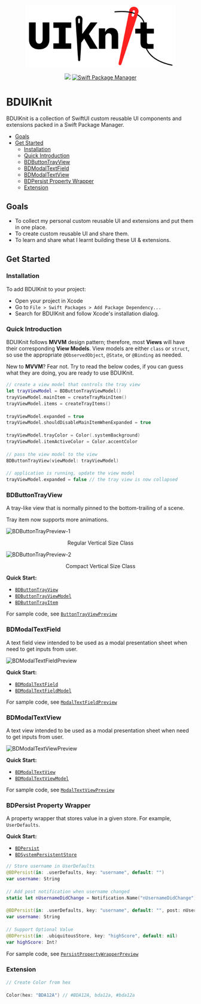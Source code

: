 <p align="center">
<img src="bduiknit-logo.png" width="400" max-width="90%" alt="BDUIKnit" />
</p>

<p align="center">
    <img src="https://img.shields.io/badge/Swift-5.1-orange.svg" />
    <a href="https://swift.org/package-manager">
        <img src="https://img.shields.io/badge/swiftpm-compatible-brightgreen.svg?style=flat" alt="Swift Package Manager" />
    </a>
</p>

<!-- omit in toc -->
# BDUIKnit

BDUIKnit is a collection of SwiftUI custom reusable UI components and extensions packed in a Swift Package Manager.

- [Goals](#goals)
- [Get Started](#get-started)
  - [Installation](#installation)
  - [Quick Introduction](#quick-introduction)
  - [BDButtonTrayView](#bdbuttontrayview)
  - [BDModalTextField](#bdmodaltextfield)
  - [BDModalTextView](#bdmodaltextview)
  - [BDPersist Property Wrapper](#bdpersist-property-wrapper)
  - [Extension](#extension)

## Goals

- To collect my personal custom reusable UI and extensions and put them in one place.
- To create custom reusable UI and share them.
- To learn and share what I learnt building these UI & extensions.

## Get Started

### Installation

To add BDUIKnit to your project:

- Open your project in Xcode
- Go to `File > Swift Packages > Add Package Dependency...`
- Search for BDUIKnit and follow Xcode's installation dialog.

### Quick Introduction

BDUIKnit follows **MVVM** design pattern; therefore, most **Views** will have their corresponding **View Models**. View models are either `class` or `struct`, so use the appropriate `@ObservedObject`, `@State`, or `@Binding` as needed.

New to **MVVM**? Fear not. Try to read the below codes, if you can guess what they are doing, you are ready to use BDUIKnit.

``` Swift
// create a view model that controls the tray view
let trayViewModel = BDButtonTrayViewModel()
trayViewModel.mainItem = createTrayMainItem()
trayViewModel.items = createTrayItems()

trayViewModel.expanded = true
trayViewModel.shouldDisableMainItemWhenExpanded = true

trayViewModel.trayColor = Color(.systemBackground)
trayViewModel.itemActiveColor = Color.accentColor

// pass the view model to the view
BDButtonTrayView(viewModel: trayViewModel)

// application is running, update the view model
trayViewModel.expanded = false // the tray view is now collapsed
```

### BDButtonTrayView

A tray-like view that is normally pinned to the bottom-trailing of a scene.

Tray item now supports more animations.

![BDButtonTrayPreview-1][button-tray-preview]

<p align="center">Regular Vertical Size Class</p>

![BDButtonTrayPreview-2][button-tray-preview-horizontal]

<p align="center">Compact Vertical Size Class</p>

**Quick Start:**

- [`BDButtonTrayView`][BDButtonTrayView.swift]
- [`BDButtonTrayViewModel`][BDButtonTrayViewModel.swift]
- [`BDButtonTrayItem`][ButtonTrayItem.swift]

For sample code, see [`ButtonTrayViewPreview`][ButtonTrayViewPreview.swift]

### BDModalTextField

A text field view intended to be used as a modal presentation sheet when need to get inputs from user.

![BDModalTextFieldPreview][modal-text-field-preview]

**Quick Start:**

- [`BDModalTextField`][BDModalTextField.swift]
- [`BDModalTextFieldModel`][BDModalTextFieldModel.swift]

For sample code, see [`ModalTextFieldPreview`][ModalTextFieldPreview.swift]

### BDModalTextView

A text view intended to be used as a modal presentation sheet when need to get inputs from user.

![BDModalTextViewPreview][modal-text-view-preview]

**Quick Start:**

- [`BDModalTextView`][BDModalTextView.swift]
- [`BDModalTextViewModel`][BDModalTextViewModel.swift]

For sample code, see [`ModalTextViewPreview`][ModalTextViewPreview.swift]

### BDPersist Property Wrapper

A property wrapper that stores value in a given store. For example, `UserDefaults`.

**Quick Start:**

- [`BDPersist`][BDPersist.swift]
- [`BDSystemPersistentStore`][BDPersistentStore.swift]

``` Swift
// Store username in UserDefaults
@BDPersist(in: .userDefaults, key: "username", default: "")
var username: String

// Add post notification when username changed
static let nUsernameDidChange = Notification.Name("nUsernameDidChange")

@BDPersist(in: .userDefaults, key: "username", default: "", post: nUsernameDidChange)
var username: String

// Support Optional Value
@BDPersist(in: .ubiquitousStore, key: "highScore", default: nil)
var highScore: Int?
```

For sample code, see [`PersistPropertyWrapperPreview`][PersistPropertyWrapperPreview.swift]

### Extension

``` Swift
// Create Color from hex

Color(hex: "BDA12A") // #BDA12A, bda12a, #bda12a
```

<!-- BDUIKnit File Link -->

[BDButtonTrayViewModel.swift]: https://github.com/iDara09/BDUIKnit/blob/master/Sources/BDUIKnit/ButtonTray/BDButtonTrayViewModel.swift

[ButtonTrayItem.swift]: https://github.com/iDara09/BDUIKnit/blob/master/Sources/BDUIKnit/ButtonTray/ButtonTrayItem.swift

[BDButtonTrayView.swift]: https://github.com/iDara09/BDUIKnit/blob/master/Sources/BDUIKnit/ButtonTray/BDButtonTrayView.swift

[BDModalTextFieldModel.swift]: https://github.com/iDara09/BDUIKnit/blob/master/Sources/BDUIKnit/ModalTextField/BDModalTextFieldModel.swift

[BDModalTextField.swift]: https://github.com/iDara09/BDUIKnit/blob/master/Sources/BDUIKnit/ModalTextField/BDModalTextField.swift

[BDModalTextViewModel.swift]: https://github.com/iDara09/BDUIKnit/blob/master/Sources/BDUIKnit/ModalTextView/BDModalTextViewModel.swift

[BDModalTextView.swift]: https://github.com/iDara09/BDUIKnit/blob/master/Sources/BDUIKnit/ModalTextView/BDModalTextView.swift

[BDPersist.swift]: https://github.com/iDara09/BDUIKnit/blob/master/Sources/BDUIKnit/Persist/BDPersist.swift

[BDPersistentStore.swift]: https://github.com/iDara09/BDUIKnit/blob/master/Sources/BDUIKnit/Persist/BDPersistentStore.swift

<!-- Preview File Link -->

[ButtonTrayViewPreview.swift]: https://github.com/iDara09/BDProjects/blob/master/BDProjects/BDUIKnit%20Preview/ButtonTrayViewPreview.swift

[ModalTextFieldPreview.swift]: https://github.com/iDara09/BDProjects/blob/master/BDProjects/BDUIKnit%20Preview/ModalTextFieldPreview.swift

[ModalTextViewPreview.swift]: https://github.com/iDara09/BDProjects/blob/master/BDProjects/BDUIKnit%20Preview/ModalTextViewPreview.swift

[PersistPropertyWrapperPreview.swift]: https://github.com/iDara09/BDProjects/blob/master/BDProjects/BDUIKnit%20Preview/PersistPropertyWrapperPreview.swift

<!-- Preview Image Link -->

[button-tray-preview]: https://user-images.githubusercontent.com/21166606/80023203-090a8f00-8492-11ea-9f5d-e625d6bd6202.png

[button-tray-preview-horizontal]: https://user-images.githubusercontent.com/21166606/80023242-16277e00-8492-11ea-94bc-186b11a58544.png

[modal-text-field-preview]: https://user-images.githubusercontent.com/21166606/79085645-37e47080-7cee-11ea-9d90-b73510e4506d.png

[modal-text-view-preview]: https://user-images.githubusercontent.com/21166606/80023271-217aa980-8492-11ea-8e52-23db8513654e.png
